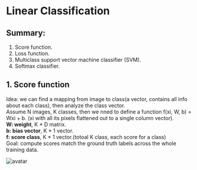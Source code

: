 # Linear Classification
## Summary:
1. Score function.
2. Loss function.
3. Multiclass support vector machine classifier (SVM).
4. Softmax classifier.

## 1. Score function
Idea: we can find a mapping from image to class(a vector, contains all info about each class), then analyze the class vector.\
Assume N images, K classes, then we nned to define a function f(xi, W, b) = Wxi + b. (xi with all its pixels flattened out to a single column vector).  \
**W: weight**, K * D matrix. \
**b: bias vector**, K * 1 vector. \
**f: score class**, K * 1 vector.(totoal K class, each score for a class) \
Goal: compute scores match the ground truth labels across the whole training data.

![avatar](/Users/zongxinwu/Documents/1526060547655.jpg)
